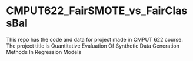 # CMPUT622_FairSMOTE_vs_FairClassBal
This repo has the code and data for project made in CMPUT 622 course. The project title is Quantitative Evaluation Of Synthetic Data Generation Methods In Regression Models
